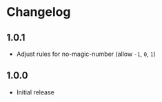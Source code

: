 # Changelog

## 1.0.1

- Adjust rules for no-magic-number (allow `-1`, `0`, `1`)

## 1.0.0

- Initial release
